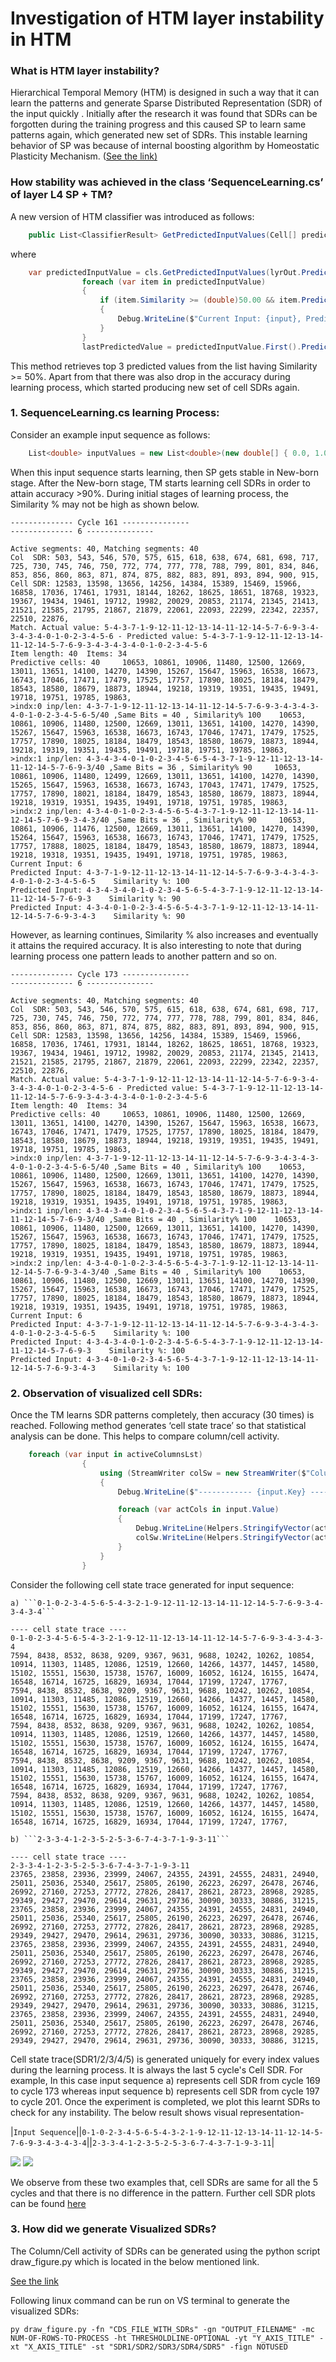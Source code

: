 ﻿# Investigation of HTM layer instability in HTM

### What is HTM layer instability?

Hierarchical Temporal Memory (HTM) is designed in such a way that it can learn the patterns and generate Sparse Distributed Representation (SDR) of the input quickly . 
Initially after the research it was found that SDRs can be forgotten during the training progress and this caused SP to learn same patterns again, which generated new set of SDRs. This instable learning behavior of SP was because of internal boosting algorithm by Homeostatic Plasticity Mechanism. ([See the link)](https://github.com/ddobric/neocortexapi/blob/htm-serialization/source/Documentation/Experiments/ICPRAM_2021_76_CR.pdf)

### How stability was achieved in the class ‘SequenceLearning.cs’ of layer L4  SP + TM? 

A new version of HTM classifier was introduced as follows:

```csharp
	public List<ClassifierResult> GetPredictedInputValues(Cell[] predictiveCells, short howMany)
```
where

```csharp
	var predictedInputValue = cls.GetPredictedInputValues(lyrOut.PredictiveCells.ToArray(), 3);
                foreach (var item in predictedInputValue)
                {
                    if (item.Similarity >= (double)50.00 && item.PredictedInput.Contains("-1.0") == false)
                    {
                        Debug.WriteLine($"Current Input: {input}, Predicted Input: {item.PredictedInput}, Similarity %: {item.Similarity}");
                    }
                }
                lastPredictedValue = predictedInputValue.First().PredictedInput;
```

This method retrieves top 3 predicted values from the list having Similarity >= 50%. Apart from that there was also drop in the accuracy during learning process, which started producing new set of cell SDRs again.

### 1.	SequenceLearning.cs learning Process:

Consider an example input sequence as follows:

```csharp
	List<double> inputValues = new List<double>(new double[] { 0.0, 1.0, 0.0, 2.0, 3.0, 4.0, 5.0, 6.0, 5.0, 4.0, 3.0, 7.0, 1.0, 9.0, 12.0, 11.0, 12.0, 13.0, 14.0, 11.0, 12.0, 14.0, 5.0, 7.0, 6.0, 9.0, 3.0, 4.0, 3.0, 4.0, 3.0, 4.0 });
```

When this input sequence starts learning, then SP gets stable in New-born stage. After the New-born stage, TM starts learning cell SDRs in order to attain accuracy >90%. During initial stages of learning process, the Similarity % may not be high as shown below.


```
-------------- Cycle 161 ---------------						
-------------- 6 ---------------			
			
Active segments: 40, Matching segments: 40			
Col  SDR: 503, 543, 546, 570, 575, 615, 618, 638, 674, 681, 698, 717, 725, 730, 745, 746, 750, 772, 774, 777, 778, 788, 799, 801, 834, 846, 853, 856, 860, 863, 871, 874, 875, 882, 883, 891, 893, 894, 900, 915, 			
Cell SDR: 12583, 13598, 13656, 14256, 14384, 15389, 15469, 15966, 16858, 17036, 17461, 17931, 18144, 18262, 18625, 18651, 18768, 19323, 19367, 19434, 19461, 19712, 19982, 20029, 20853, 21174, 21345, 21413, 21521, 21585, 21795, 21867, 21879, 22061, 22093, 22299, 22342, 22357, 22510, 22876, 			
Match. Actual value: 5-4-3-7-1-9-12-11-12-13-14-11-12-14-5-7-6-9-3-4-3-4-3-4-0-1-0-2-3-4-5-6 - Predicted value: 5-4-3-7-1-9-12-11-12-13-14-11-12-14-5-7-6-9-3-4-3-4-3-4-0-1-0-2-3-4-5-6			
Item length: 40	 Items: 34		
Predictive cells: 40 	 10653, 10861, 10906, 11480, 12500, 12669, 13011, 13651, 14100, 14270, 14390, 15267, 15647, 15963, 16538, 16673, 16743, 17046, 17471, 17479, 17525, 17757, 17890, 18025, 18184, 18479, 18543, 18580, 18679, 18873, 18944, 19218, 19319, 19351, 19435, 19491, 19718, 19751, 19785, 19863, 		
>indx:0	inp/len: 4-3-7-1-9-12-11-12-13-14-11-12-14-5-7-6-9-3-4-3-4-3-4-0-1-0-2-3-4-5-6-5/40 ,Same Bits = 40	, Similarity% 100 	 10653, 10861, 10906, 11480, 12500, 12669, 13011, 13651, 14100, 14270, 14390, 15267, 15647, 15963, 16538, 16673, 16743, 17046, 17471, 17479, 17525, 17757, 17890, 18025, 18184, 18479, 18543, 18580, 18679, 18873, 18944, 19218, 19319, 19351, 19435, 19491, 19718, 19751, 19785, 19863, 
>indx:1	inp/len: 4-3-4-3-4-0-1-0-2-3-4-5-6-5-4-3-7-1-9-12-11-12-13-14-11-12-14-5-7-6-9-3/40 ,Same Bits = 36	, Similarity% 90 	 10653, 10861, 10906, 11480, 12499, 12669, 13011, 13651, 14100, 14270, 14390, 15265, 15647, 15963, 16538, 16673, 16743, 17043, 17471, 17479, 17525, 17757, 17890, 18021, 18184, 18479, 18543, 18580, 18679, 18873, 18944, 19218, 19319, 19351, 19435, 19491, 19718, 19751, 19785, 19863,
>indx:2	inp/len: 4-3-4-0-1-0-2-3-4-5-6-5-4-3-7-1-9-12-11-12-13-14-11-12-14-5-7-6-9-3-4-3/40 ,Same Bits = 36	, Similarity% 90 	 10653, 10861, 10906, 11476, 12500, 12669, 13011, 13651, 14100, 14270, 14390, 15264, 15647, 15963, 16538, 16673, 16743, 17046, 17471, 17479, 17525, 17757, 17888, 18025, 18184, 18479, 18543, 18580, 18679, 18873, 18944, 19218, 19318, 19351, 19435, 19491, 19718, 19751, 19785, 19863,
Current Input: 6			
Predicted Input: 4-3-7-1-9-12-11-12-13-14-11-12-14-5-7-6-9-3-4-3-4-3-4-0-1-0-2-3-4-5-6-5    Similarity %: 100	
Predicted Input: 4-3-4-3-4-0-1-0-2-3-4-5-6-5-4-3-7-1-9-12-11-12-13-14-11-12-14-5-7-6-9-3    Similarity %: 90
Predicted Input: 4-3-4-0-1-0-2-3-4-5-6-5-4-3-7-1-9-12-11-12-13-14-11-12-14-5-7-6-9-3-4-3    Similarity %: 90		
```

However, as learning continues, Similarity % also increases and eventually it attains the required accuracy. It is also interesting to note that during learning process one pattern leads to another pattern and so on.

```
-------------- Cycle 173 ---------------						
-------------- 6 ---------------			
			
Active segments: 40, Matching segments: 40			
Col  SDR: 503, 543, 546, 570, 575, 615, 618, 638, 674, 681, 698, 717, 725, 730, 745, 746, 750, 772, 774, 777, 778, 788, 799, 801, 834, 846, 853, 856, 860, 863, 871, 874, 875, 882, 883, 891, 893, 894, 900, 915, 			
Cell SDR: 12583, 13598, 13656, 14256, 14384, 15389, 15469, 15966, 16858, 17036, 17461, 17931, 18144, 18262, 18625, 18651, 18768, 19323, 19367, 19434, 19461, 19712, 19982, 20029, 20853, 21174, 21345, 21413, 21521, 21585, 21795, 21867, 21879, 22061, 22093, 22299, 22342, 22357, 22510, 22876, 			
Match. Actual value: 5-4-3-7-1-9-12-11-12-13-14-11-12-14-5-7-6-9-3-4-3-4-3-4-0-1-0-2-3-4-5-6 - Predicted value: 5-4-3-7-1-9-12-11-12-13-14-11-12-14-5-7-6-9-3-4-3-4-3-4-0-1-0-2-3-4-5-6			
Item length: 40	 Items: 34		
Predictive cells: 40 	 10653, 10861, 10906, 11480, 12500, 12669, 13011, 13651, 14100, 14270, 14390, 15267, 15647, 15963, 16538, 16673, 16743, 17046, 17471, 17479, 17525, 17757, 17890, 18025, 18184, 18479, 18543, 18580, 18679, 18873, 18944, 19218, 19319, 19351, 19435, 19491, 19718, 19751, 19785, 19863, 		
>indx:0	inp/len: 4-3-7-1-9-12-11-12-13-14-11-12-14-5-7-6-9-3-4-3-4-3-4-0-1-0-2-3-4-5-6-5/40 ,Same Bits = 40	, Similarity% 100 	 10653, 10861, 10906, 11480, 12500, 12669, 13011, 13651, 14100, 14270, 14390, 15267, 15647, 15963, 16538, 16673, 16743, 17046, 17471, 17479, 17525, 17757, 17890, 18025, 18184, 18479, 18543, 18580, 18679, 18873, 18944, 19218, 19319, 19351, 19435, 19491, 19718, 19751, 19785, 19863, 
>indx:1	inp/len: 4-3-4-3-4-0-1-0-2-3-4-5-6-5-4-3-7-1-9-12-11-12-13-14-11-12-14-5-7-6-9-3/40 ,Same Bits = 40	, Similarity% 100 	 10653, 10861, 10906, 11480, 12500, 12669, 13011, 13651, 14100, 14270, 14390, 15267, 15647, 15963, 16538, 16673, 16743, 17046, 17471, 17479, 17525, 17757, 17890, 18025, 18184, 18479, 18543, 18580, 18679, 18873, 18944, 19218, 19319, 19351, 19435, 19491, 19718, 19751, 19785, 19863,
>indx:2	inp/len: 4-3-4-0-1-0-2-3-4-5-6-5-4-3-7-1-9-12-11-12-13-14-11-12-14-5-7-6-9-3-4-3/40 ,Same Bits = 40	, Similarity% 100 	 10653, 10861, 10906, 11480, 12500, 12669, 13011, 13651, 14100, 14270, 14390, 15267, 15647, 15963, 16538, 16673, 16743, 17046, 17471, 17479, 17525, 17757, 17890, 18025, 18184, 18479, 18543, 18580, 18679, 18873, 18944, 19218, 19319, 19351, 19435, 19491, 19718, 19751, 19785, 19863,
Current Input: 6			
Predicted Input: 4-3-7-1-9-12-11-12-13-14-11-12-14-5-7-6-9-3-4-3-4-3-4-0-1-0-2-3-4-5-6-5    Similarity %: 100	
Predicted Input: 4-3-4-3-4-0-1-0-2-3-4-5-6-5-4-3-7-1-9-12-11-12-13-14-11-12-14-5-7-6-9-3    Similarity %: 100
Predicted Input: 4-3-4-0-1-0-2-3-4-5-6-5-4-3-7-1-9-12-11-12-13-14-11-12-14-5-7-6-9-3-4-3    Similarity %: 100		
```

### 2.	Observation of visualized cell SDRs:

Once the TM learns SDR patterns completely, then accuracy (30 times) is reached. Following method generates ‘cell state trace’ so that statistical analysis can be done. This helps to compare column/cell activity.

```csharp
    foreach (var input in activeColumnsLst)
                {
                    using (StreamWriter colSw = new StreamWriter($"ColumState_MinPctOverlDuty-{cfg.MinPctOverlapDutyCycles}_MaxBoost-{cfg.MaxBoost}_input-{input.Key}.csv"))
                    {
                        Debug.WriteLine($"------------ {input.Key} ------------");

                        foreach (var actCols in input.Value)
                        {
                            Debug.WriteLine(Helpers.StringifyVector(actCols.ToArray()));
                            colSw.WriteLine(Helpers.StringifyVector(actCols.ToArray()));
                        }
                    }
                }
```

Consider the following cell state trace generated for input sequence:

    a) ```0-1-0-2-3-4-5-6-5-4-3-2-1-9-12-11-12-13-14-11-12-14-5-7-6-9-3-4-3-4-3-4```

```
---- cell state trace ----	
0-1-0-2-3-4-5-6-5-4-3-2-1-9-12-11-12-13-14-11-12-14-5-7-6-9-3-4-3-4-3-4
7594, 8438, 8532, 8638, 9209, 9367, 9631, 9688, 10242, 10262, 10854, 10914, 11303, 11485, 12086, 12519, 12660, 14266, 14377, 14457, 14580, 15102, 15551, 15630, 15738, 15767, 16009, 16052, 16124, 16155, 16474, 16548, 16714, 16725, 16829, 16934, 17044, 17199, 17247, 17767, 			
7594, 8438, 8532, 8638, 9209, 9367, 9631, 9688, 10242, 10262, 10854, 10914, 11303, 11485, 12086, 12519, 12660, 14266, 14377, 14457, 14580, 15102, 15551, 15630, 15738, 15767, 16009, 16052, 16124, 16155, 16474, 16548, 16714, 16725, 16829, 16934, 17044, 17199, 17247, 17767, 			
7594, 8438, 8532, 8638, 9209, 9367, 9631, 9688, 10242, 10262, 10854, 10914, 11303, 11485, 12086, 12519, 12660, 14266, 14377, 14457, 14580, 15102, 15551, 15630, 15738, 15767, 16009, 16052, 16124, 16155, 16474, 16548, 16714, 16725, 16829, 16934, 17044, 17199, 17247, 17767, 			
7594, 8438, 8532, 8638, 9209, 9367, 9631, 9688, 10242, 10262, 10854, 10914, 11303, 11485, 12086, 12519, 12660, 14266, 14377, 14457, 14580, 15102, 15551, 15630, 15738, 15767, 16009, 16052, 16124, 16155, 16474, 16548, 16714, 16725, 16829, 16934, 17044, 17199, 17247, 17767, 			
7594, 8438, 8532, 8638, 9209, 9367, 9631, 9688, 10242, 10262, 10854, 10914, 11303, 11485, 12086, 12519, 12660, 14266, 14377, 14457, 14580, 15102, 15551, 15630, 15738, 15767, 16009, 16052, 16124, 16155, 16474, 16548, 16714, 16725, 16829, 16934, 17044, 17199, 17247, 17767, 			
```
    b) ```2-3-3-4-1-2-3-5-2-5-3-6-7-4-3-7-1-9-3-11```

```
---- cell state trace ----	
2-3-3-4-1-2-3-5-2-5-3-6-7-4-3-7-1-9-3-11			
23765, 23858, 23936, 23999, 24067, 24355, 24391, 24555, 24831, 24940, 25011, 25036, 25340, 25617, 25805, 26190, 26223, 26297, 26478, 26746, 26992, 27160, 27253, 27772, 27826, 28417, 28621, 28723, 28968, 29285, 29349, 29427, 29470, 29614, 29631, 29736, 30090, 30333, 30886, 31215, 			
23765, 23858, 23936, 23999, 24067, 24355, 24391, 24555, 24831, 24940, 25011, 25036, 25340, 25617, 25805, 26190, 26223, 26297, 26478, 26746, 26992, 27160, 27253, 27772, 27826, 28417, 28621, 28723, 28968, 29285, 29349, 29427, 29470, 29614, 29631, 29736, 30090, 30333, 30886, 31215, 			
23765, 23858, 23936, 23999, 24067, 24355, 24391, 24555, 24831, 24940, 25011, 25036, 25340, 25617, 25805, 26190, 26223, 26297, 26478, 26746, 26992, 27160, 27253, 27772, 27826, 28417, 28621, 28723, 28968, 29285, 29349, 29427, 29470, 29614, 29631, 29736, 30090, 30333, 30886, 31215, 			
23765, 23858, 23936, 23999, 24067, 24355, 24391, 24555, 24831, 24940, 25011, 25036, 25340, 25617, 25805, 26190, 26223, 26297, 26478, 26746, 26992, 27160, 27253, 27772, 27826, 28417, 28621, 28723, 28968, 29285, 29349, 29427, 29470, 29614, 29631, 29736, 30090, 30333, 30886, 31215, 			
23765, 23858, 23936, 23999, 24067, 24355, 24391, 24555, 24831, 24940, 25011, 25036, 25340, 25617, 25805, 26190, 26223, 26297, 26478, 26746, 26992, 27160, 27253, 27772, 27826, 28417, 28621, 28723, 28968, 29285, 29349, 29427, 29470, 29614, 29631, 29736, 30090, 30333, 30886, 31215, 			
```


Cell state trace(SDR1/2/3/4/5) is generated uniquely for every index values during the learning process. It is always the last 5 cycle's Cell SDR. For example, In this case input sequence a) represents cell SDR from cycle 169 to cycle 173 whereas input sequence b) represents cell SDR from cycle 197 to cycle 201.
Once the experiment is completed, we plot this learnt SDRs to check for any instability. The below result shows visual representation-

|```Input Sequence```||```0-1-0-2-3-4-5-6-5-4-3-2-1-9-12-11-12-13-14-11-12-14-5-7-6-9-3-4-3-4-3-4```||```2-3-3-4-1-2-3-5-2-5-3-6-7-4-3-7-1-9-3-11```|

![][img0.1] ![][img0.4]

[img0.1]: ./Visualized%20SDR%20Comparison/SDR_Comparison_Sequence_1_Stable.JPG
[img0.4]: ./Visualized%20SDR%20Comparison/SDR_Comparison_Sequence_4_Stable.JPG


We observe from these two examples that, cell SDRs are same for all the 5 cycles and that there is no difference in the pattern. 
Further cell SDR plots can be found [here](./Visualized%20SDR%20Comparison)
### 3.	How did we generate Visualized SDRs?

The Column/Cell activity of SDRs can be generated using the python script draw_figure.py which is located in the below mentioned link.

[See the link](https://github.com/PrasadSahana/neocortexapi/blob/master/Python/ColumnActivityDiagram/draw_figure.py)

Following linux command can be run on VS terminal to generate the visualized SDRs:
```
py draw_figure.py -fn "CDS_FILE_WITH_SDRs" -gn "OUTPUT_FILENAME" -mc NUM-OF-ROWS-TO-PROCESS -ht THRESHOLDLINE-OPTIONAL -yt "Y_AXIS_TITLE" -xt "X_AXIS_TITLE" -st "SDR1/SDR2/SDR3/SDR4/SDR5" -fign NOTUSED
```

